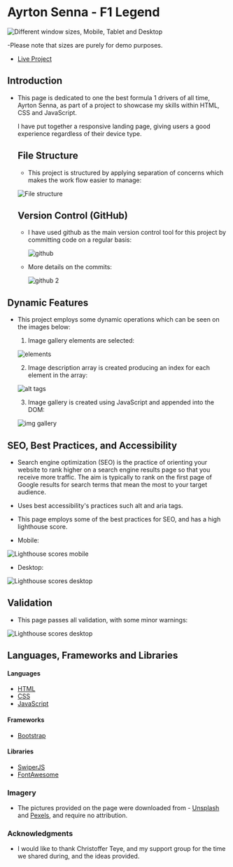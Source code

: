 # Ayrton Senna - F1 Legend

![Different window sizes, Mobile, Tablet and Desktop](https://res.cloudinary.com/frank2021/image/upload/v1665056001/portfolio/hyper_models_white_rjjyhu.png)

-Please note that sizes are purely for demo purposes.

- [Live Project](https://quiet-twilight-401223.netlify.app/)

## Introduction

- This page is dedicated to one the best formula 1 drivers of all time, Ayrton Senna, as part of a project to showcase my skills within HTML,
  CSS and JavaScript.

  I have put together a responsive landing page, giving users a good experience regardless of their device type.

  ## File Structure

  - This project is structured by applying separation of concerns which makes the work flow easier to manage:

  ![File structure](https://res.cloudinary.com/frank2021/image/upload/v1669901361/90s_webpage/files_sriuxi.png)

  ## Version Control (GitHub)

  - I have used github as the main version control tool for this project by committing code on a regular basis:

    ![github](https://res.cloudinary.com/frank2021/image/upload/v1669901361/90s_webpage/version_control_rdtqdr.png)

  - More details on the commits:

    ![github 2](https://res.cloudinary.com/frank2021/image/upload/v1669901361/90s_webpage/commits_db5zzr.png)

## Dynamic Features

- This project employs some dynamic operations which can be seen on the images below:

  1. Image gallery elements are selected:

  ![elements](https://res.cloudinary.com/frank2021/image/upload/v1669901361/90s_webpage/elements_g09p4k.png)

  2. Image description array is created producing an index for each element in the array:

  ![alt tags](https://res.cloudinary.com/frank2021/image/upload/v1669901361/90s_webpage/alt_tags_js_jyqd0k.png)

  3. Image gallery is created using JavaScript and appended into the DOM:

  ![img gallery](https://res.cloudinary.com/frank2021/image/upload/v1669901361/90s_webpage/img_gallery_jidmjw.png)

## SEO, Best Practices, and Accessibility

- Search engine optimization (SEO) is the practice of orienting your website to rank higher on a search engine results page so that you receive more traffic. The aim is typically to rank on the first page of Google results for search terms that mean the most to your target audience.

- Uses best accessibility's practices such alt and aria tags.

- This page employs some of the best practices for SEO, and has a high lighthouse score.

- Mobile:

![Lighthouse scores mobile](https://res.cloudinary.com/frank2021/image/upload/v1665745711/portfolio/lighthouse_mobile_kbwxwz.png)

- Desktop:

![Lighthouse scores desktop](https://res.cloudinary.com/frank2021/image/upload/v1665745711/portfolio/lighthouse_desktop_xsvwnc.png)

## Validation

- This page passes all validation, with some minor warnings:

![Lighthouse scores desktop](https://res.cloudinary.com/frank2021/image/upload/v1665085126/portfolio/validation_hdxbit.png)

## Languages, Frameworks and Libraries

#### Languages

- [HTML](https://en.wikipedia.org/wiki/HTML)
- [CSS](https://en.wikipedia.org/wiki/CSS)
- [JavaScript](https://en.wikipedia.org/wiki/JavaScript)

#### Frameworks

- [Bootstrap](https://getbootstrap.com/)

#### Libraries

- [SwiperJS](https://swiperjs.com/)
- [FontAwesome](https://fontawesome.com/)

### Imagery

- The pictures provided on the page were downloaded from - [Unsplash](https://unsplash.com/)
  and [Pexels](https://pexels.com/), and require no attribution.

### Acknowledgments

- I would like to thank Christoffer Teye, and my support group for the time we shared during, and the ideas provided.
